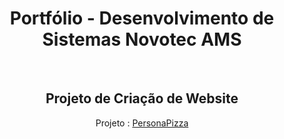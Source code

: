 
<div align="center"> 
  
# Portfólio - Desenvolvimento de Sistemas Novotec AMS

<br>

## Projeto de Criação de Website
<div>
Projeto : <a href="https://github.com/P4BLOll/Persona-Pizza"> PersonaPizza </a> 
</div>

</div>
